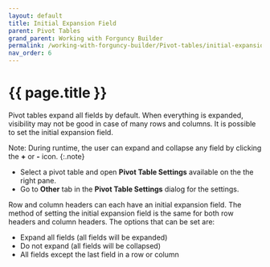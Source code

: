 ```yaml
---
layout: default
title: Initial Expansion Field
parent: Pivot Tables
grand_parent: Working with Forguncy Builder
permalink: /working-with-forguncy-builder/Pivot-tables/initial-expansion-field/
nav_order: 6
---
```


# {{ page.title }}

Pivot tables expand all fields by default. When everything is expanded, visibility may not be good in case of many rows and columns. It is possible to set the initial expansion field.

Note: During runtime, the user can expand and collapse any field by clicking the **+** or **-** icon.
{:.note}

- Select a pivot table and open **Pivot Table Settings** available on the the right pane.
- Go to **Other** tab in the **Pivot Table Settings** dialog for the settings.

Row and column headers can each have an initial expansion field. The method of setting the initial expansion field is the same for both row headers and column headers. The options that can be set are:

- Expand all fields (all fields will be expanded)
- Do not expand (all fields will be collapsed)
- All fields except the last field in a row or column


